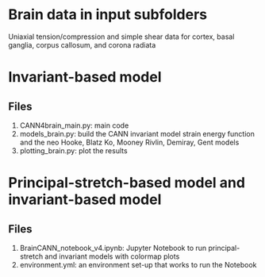 # Brain data in input subfolders
Uniaxial tension/compression and simple shear data for cortex, basal ganglia, corpus callosum, and corona radiata

# Invariant-based model

## Files
1. CANN4brain_main.py: main code
2. models_brain.py: build the CANN invariant model strain energy function and the neo Hooke, Blatz Ko, Mooney Rivlin, Demiray, Gent models
3. plotting_brain.py: plot the results

# Principal-stretch-based model and invariant-based model

## Files
1. BrainCANN_notebook_v4.ipynb: Jupyter Notebook to run principal-stretch and invariant models with colormap plots
2. environment.yml: an environment set-up that works to run the Notebook
